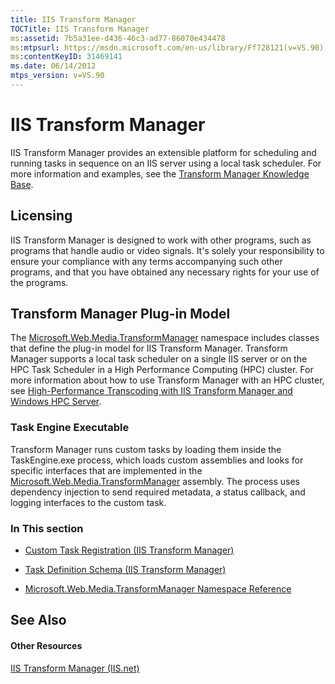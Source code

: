 ```yaml
---
title: IIS Transform Manager
TOCTitle: IIS Transform Manager
ms:assetid: 7b5a31ee-d436-46c3-ad77-86070e434478
ms:mtpsurl: https://msdn.microsoft.com/en-us/library/Ff728121(v=VS.90)
ms:contentKeyID: 31469141
ms.date: 06/14/2012
mtps_version: v=VS.90
---
```


# IIS Transform Manager

IIS Transform Manager provides an extensible platform for scheduling and running tasks in sequence on an IIS server using a local task scheduler. For more information and examples, see the [Transform Manager Knowledge Base](http://go.microsoft.com/fwlink/?linkid=191301).

## Licensing

IIS Transform Manager is designed to work with other programs, such as programs that handle audio or video signals. It's solely your responsibility to ensure your compliance with any terms accompanying such other programs, and that you have obtained any necessary rights for your use of the programs.

## Transform Manager Plug-in Model

The [Microsoft.Web.Media.TransformManager](microsoft-web-media-transformmanager-namespace.md) namespace includes classes that define the plug-in model for IIS Transform Manager. Transform Manager supports a local task scheduler on a single IIS server or on the HPC Task Scheduler in a High Performance Computing (HPC) cluster. For more information about how to use Transform Manager with an HPC cluster, see [High-Performance Transcoding with IIS Transform Manager and Windows HPC Server](http://go.microsoft.com/fwlink/?linkid=217017).

### Task Engine Executable

Transform Manager runs custom tasks by loading them inside the TaskEngine.exe process, which loads custom assemblies and looks for specific interfaces that are implemented in the [Microsoft.Web.Media.TransformManager](microsoft-web-media-transformmanager-namespace.md) assembly. The process uses dependency injection to send required metadata, a status callback, and logging interfaces to the custom task.

### In This section

  - [Custom Task Registration (IIS Transform Manager)](custom-task-registration-iis-transform-manager.md)

  - [Task Definition Schema (IIS Transform Manager)](task-definition-schema-iis-transform-manager.md)

  - [Microsoft.Web.Media.TransformManager Namespace Reference](microsoft-web-media-transformmanager-namespace-reference.md)

## See Also

#### Other Resources

[IIS Transform Manager (IIS.net)](http://go.microsoft.com/fwlink/?linkid=194958)


